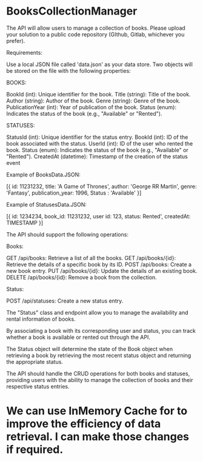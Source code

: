 # BooksCollectionManager
The API will allow users to manage a collection of books. Please upload your solution to a public code repository (GIthub, Gitlab, whichever you prefer).

Requirements:

Use a local JSON file called 'data.json' as your data store. Two objects will be stored on the file with the following properties:

 
BOOKS:

BookId (int): Unique identifier for the book.
Title (string): Title of the book.
Author (string): Author of the book.
Genre (string): Genre of the book.
PublicationYear (int): Year of publication of the book.
Status (enum): Indicates the status of the book (e.g., "Available" or "Rented").
 

 

STATUSES:

StatusId (int): Unique identifier for the status entry.
BookId (int): ID of the book associated with the status.
UserId (int): ID of the user who rented the book.
Status (enum): Indicates the status of the book (e.g., "Available" or "Rented").
CreatedAt (datetime): Timestamp of the creation of the status event
 

Example of BooksData.JSON:

[{
id: 11231232,
title: 'A Game of Thrones', 
author: 'George RR Martin',
genre: 'Fantasy', 
publication_year: 1996,
Status : 'Available'
}]

Example of StatusesData.JSON:

[{
id: 1234234, 
book_id: 11231232, 
user id: 123, 
status: Rented',
createdAt: TIMESTAMP
}]



The API should support the following operations:


Books:

GET /api/books: Retrieve a list of all the books.
GET /api/books/{id}: Retrieve the details of a specific book by its ID.
POST /api/books: Create a new book entry.
PUT /api/books/{id}: Update the details of an existing book.
DELETE /api/books/{id}: Remove a book from the collection.
 

Status:

POST /api/statuses: Create a new status entry.
 

The "Status" class and endpoint allow you to manage the availability and rental information of books.

By associating a book with its corresponding user and status, you can track whether a book is available or rented out through the API.

The Status object will determine the state of the Book object when retrieving a book by retrieving the most recent status object and returning the appropriate status.

The API should handle the CRUD operations for both books and statuses, providing users with the ability to manage the collection of books and their respective status entries.

# We can use InMemory Cache for to improve the efficiency of data retrieval. I can make those changes if required.
